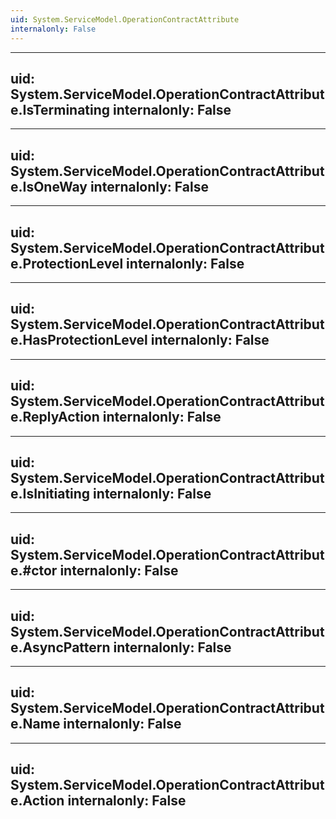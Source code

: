 ```yaml
---
uid: System.ServiceModel.OperationContractAttribute
internalonly: False
---
```


---
uid: System.ServiceModel.OperationContractAttribute.IsTerminating
internalonly: False
---

---
uid: System.ServiceModel.OperationContractAttribute.IsOneWay
internalonly: False
---

---
uid: System.ServiceModel.OperationContractAttribute.ProtectionLevel
internalonly: False
---

---
uid: System.ServiceModel.OperationContractAttribute.HasProtectionLevel
internalonly: False
---

---
uid: System.ServiceModel.OperationContractAttribute.ReplyAction
internalonly: False
---

---
uid: System.ServiceModel.OperationContractAttribute.IsInitiating
internalonly: False
---

---
uid: System.ServiceModel.OperationContractAttribute.#ctor
internalonly: False
---

---
uid: System.ServiceModel.OperationContractAttribute.AsyncPattern
internalonly: False
---

---
uid: System.ServiceModel.OperationContractAttribute.Name
internalonly: False
---

---
uid: System.ServiceModel.OperationContractAttribute.Action
internalonly: False
---
